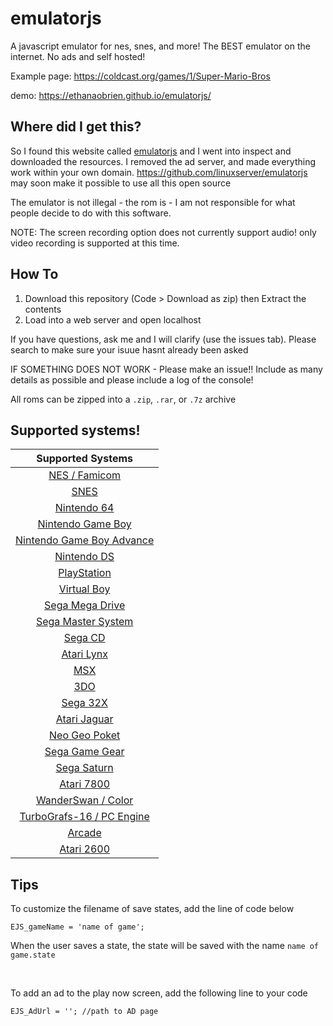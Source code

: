[NES / Famicom]: docs/NES-Famicom.md
[SNES]: docs/SNES.md
[Nintendo 64]: docs/Nintendo%2064.md
[Nintendo Game Boy]: docs/Nintendo%20Game%20Boy.md
[Nintendo Game Boy Advance]: docs/Nintendo%20Game%20Boy%20Advance.md
[Nintendo DS]: docs/Nintendo%20DS.md
[PlayStation]: docs/PlayStation.md
[Virtual Boy]: docs/Virtual%20Boy.md
[Sega Mega Drive]: docs/Sega%20Mega%20Drive.md
[Sega Master System]: docs/Sega%20Master%20System.md
[Sega CD]: docs/Sega%20CD.md
[Atari Lynx]: docs/Atari%20Lynx.md
[MSX]: docs/MSX.md
[3DO]: docs/3DO.md
[Sega 32X]: docs/Sega%2032X.md
[Atari Jaguar]: docs/Atari%20Jaguar.md
[Neo Geo Poket]: docs/Neo%20Geo%20Poket.md
[Sega Game Gear]: docs/Sega%20Game%20Gear.md
[Sega Saturn]: docs/Sega%20Saturn.md
[Atari 7800]: docs/Atari%207800.md
[WanderSwan / Color]: docs/WanderSwan-Color.md
[TurboGrafs-16 / PC Engine]: docs/TurboGrafs%2016-PC%20Engine.md
[Arcade]: docs/Arcade.md
[Atari 2600]: docs/Atari%202600.md



# emulatorjs

A javascript emulator for nes, snes, and more!
The BEST emulator on the internet. No ads and self hosted!

Example page: https://coldcast.org/games/1/Super-Mario-Bros

<p>demo: <a href='https://ethanaobrien.github.io/emulatorjs/'>https://ethanaobrien.github.io/emulatorjs/</a></p>

## Where did I get this?

So I found this website called [emulatorjs](https://www.emulatorjs.com/) and I went into inspect and downloaded the resources. I removed the ad server, and made everything work within your own domain.
https://github.com/linuxserver/emulatorjs may soon make it possible to use all this open source

The emulator is not illegal - the rom is - I am not responsible for what people decide to do with this software.

NOTE: The screen recording option does not currently support audio! only video recording is supported at this time.

## How To

1. Download this repository (Code > Download as zip) then Extract the contents
2. Load into a web server and open localhost

If you have questions, ask me and I will clarify (use the issues tab). Please search to make sure your isuue hasnt already been asked

IF SOMETHING DOES NOT WORK - Please make an issue!! Include as many details as possible and please include a log of the console!

All roms can be zipped into a `.zip`, `.rar`, or `.7z` archive

## Supported systems!

| Supported Systems |
|:------------------:|
| [NES / Famicom] |
| [SNES] |
| [Nintendo 64] |
| [Nintendo Game Boy] |
| [Nintendo Game Boy Advance] |
| [Nintendo DS] |
| [PlayStation] |
| [Virtual Boy] |
| [Sega Mega Drive] |
| [Sega Master System] |
| [Sega CD] |
| [Atari Lynx] |
| [MSX] |
| [3DO] |
| [Sega 32X] |
| [Atari Jaguar] |
| [Neo Geo Poket] |
| [Sega Game Gear] |
| [Sega Saturn] |
| [Atari 7800] |
| [WanderSwan / Color] |
| [TurboGrafs-16 / PC Engine] |
| [Arcade] |
| [Atari 2600] |

## Tips

To customize the filename of save states, add the line of code below

```
EJS_gameName = 'name of game';
```
When the user saves a state, the state will be saved with the name `name of game.state`

<br>

To add an ad to the play now screen, add the following line to your code

```
EJS_AdUrl = ''; //path to AD page
```


